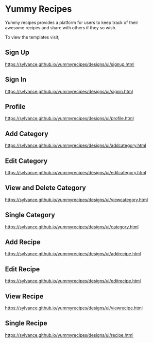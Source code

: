 # Yummy Recipes
Yummy recipes provides a platform for users to keep track of their awesome recipes and share with others if they so wish.

To view the templates visit;
## Sign Up
https://sylvance.github.io/yummyrecipes/designs/ui/signup.html
## Sign In
https://sylvance.github.io/yummyrecipes/designs/ui/signin.html

## Profile
https://sylvance.github.io/yummyrecipes/designs/ui/profile.html

## Add Category
 https://sylvance.github.io/yummyrecipes/designs/ui/addcategory.html
## Edit Category
 https://sylvance.github.io/yummyrecipes/designs/ui/editcategory.html
## View and Delete Category
 https://sylvance.github.io/yummyrecipes/designs/ui/viewcategory.html
 ## Single Category
 https://sylvance.github.io/yummyrecipes/designs/ui/category.html

## Add Recipe
 https://sylvance.github.io/yummyrecipes/designs/ui/addrecipe.html
 ## Edit Recipe
 https://sylvance.github.io/yummyrecipes/designs/ui/editrecipe.html
 ## View Recipe
 https://sylvance.github.io/yummyrecipes/designs/ui/viewrecipe.html
 ## Single Recipe
 https://sylvance.github.io/yummyrecipes/designs/ui/recipe.html
